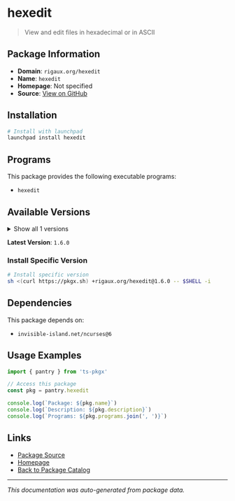 # hexedit

> View and edit files in hexadecimal or in ASCII

## Package Information

- **Domain**: `rigaux.org/hexedit`
- **Name**: `hexedit`
- **Homepage**: Not specified
- **Source**: [View on GitHub](https://github.com/pkgxdev/pantry/tree/main/projects/rigaux.org/hexedit/package.yml)

## Installation

```bash
# Install with launchpad
launchpad install hexedit
```

## Programs

This package provides the following executable programs:

- `hexedit`

## Available Versions

<details>
<summary>Show all 1 versions</summary>

- `1.6.0`

</details>

**Latest Version**: `1.6.0`

### Install Specific Version

```bash
# Install specific version
sh <(curl https://pkgx.sh) +rigaux.org/hexedit@1.6.0 -- $SHELL -i
```

## Dependencies

This package depends on:

- `invisible-island.net/ncurses@6`

## Usage Examples

```typescript
import { pantry } from 'ts-pkgx'

// Access this package
const pkg = pantry.hexedit

console.log(`Package: ${pkg.name}`)
console.log(`Description: ${pkg.description}`)
console.log(`Programs: ${pkg.programs.join(', ')}`)
```

## Links

- [Package Source](https://github.com/pkgxdev/pantry/tree/main/projects/rigaux.org/hexedit/package.yml)
- [Homepage](#)
- [Back to Package Catalog](../package-catalog.md)

---

*This documentation was auto-generated from package data.*
